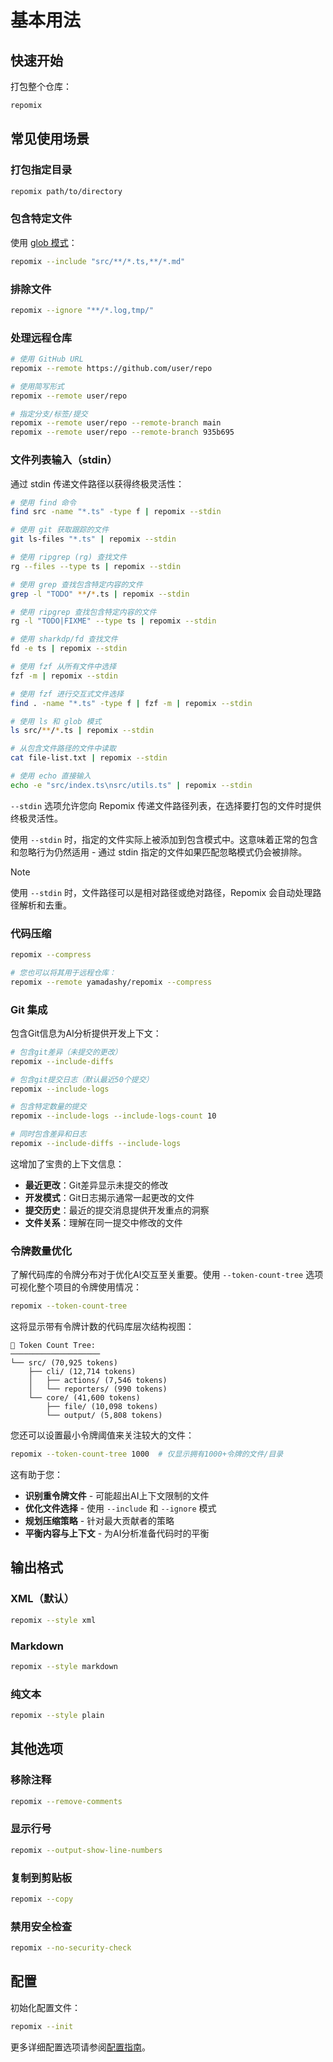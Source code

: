 # 基本用法

## 快速开始

打包整个仓库：
```bash
repomix
```

## 常见使用场景

### 打包指定目录
```bash
repomix path/to/directory
```

### 包含特定文件
使用 [glob 模式](https://github.com/mrmlnc/fast-glob?tab=readme-ov-file#pattern-syntax)：
```bash
repomix --include "src/**/*.ts,**/*.md"
```

### 排除文件
```bash
repomix --ignore "**/*.log,tmp/"
```

### 处理远程仓库
```bash
# 使用 GitHub URL
repomix --remote https://github.com/user/repo

# 使用简写形式
repomix --remote user/repo

# 指定分支/标签/提交
repomix --remote user/repo --remote-branch main
repomix --remote user/repo --remote-branch 935b695
```

### 文件列表输入（stdin）

通过 stdin 传递文件路径以获得终极灵活性：

```bash
# 使用 find 命令
find src -name "*.ts" -type f | repomix --stdin

# 使用 git 获取跟踪的文件
git ls-files "*.ts" | repomix --stdin

# 使用 ripgrep (rg) 查找文件
rg --files --type ts | repomix --stdin

# 使用 grep 查找包含特定内容的文件
grep -l "TODO" **/*.ts | repomix --stdin

# 使用 ripgrep 查找包含特定内容的文件
rg -l "TODO|FIXME" --type ts | repomix --stdin

# 使用 sharkdp/fd 查找文件
fd -e ts | repomix --stdin

# 使用 fzf 从所有文件中选择
fzf -m | repomix --stdin

# 使用 fzf 进行交互式文件选择
find . -name "*.ts" -type f | fzf -m | repomix --stdin

# 使用 ls 和 glob 模式
ls src/**/*.ts | repomix --stdin

# 从包含文件路径的文件中读取
cat file-list.txt | repomix --stdin

# 使用 echo 直接输入
echo -e "src/index.ts\nsrc/utils.ts" | repomix --stdin
```

`--stdin` 选项允许您向 Repomix 传递文件路径列表，在选择要打包的文件时提供终极灵活性。

使用 `--stdin` 时，指定的文件实际上被添加到包含模式中。这意味着正常的包含和忽略行为仍然适用 - 通过 stdin 指定的文件如果匹配忽略模式仍会被排除。

> [!NOTE]
> 使用 `--stdin` 时，文件路径可以是相对路径或绝对路径，Repomix 会自动处理路径解析和去重。

### 代码压缩

```bash
repomix --compress

# 您也可以将其用于远程仓库：
repomix --remote yamadashy/repomix --compress
```

### Git 集成

包含Git信息为AI分析提供开发上下文：

```bash
# 包含git差异（未提交的更改）
repomix --include-diffs

# 包含git提交日志（默认最近50个提交）
repomix --include-logs

# 包含特定数量的提交
repomix --include-logs --include-logs-count 10

# 同时包含差异和日志
repomix --include-diffs --include-logs
```

这增加了宝贵的上下文信息：
- **最近更改**：Git差异显示未提交的修改
- **开发模式**：Git日志揭示通常一起更改的文件
- **提交历史**：最近的提交消息提供开发重点的洞察
- **文件关系**：理解在同一提交中修改的文件

### 令牌数量优化

了解代码库的令牌分布对于优化AI交互至关重要。使用 `--token-count-tree` 选项可视化整个项目的令牌使用情况：

```bash
repomix --token-count-tree
```

这将显示带有令牌计数的代码库层次结构视图：

```
🔢 Token Count Tree:
────────────────────
└── src/ (70,925 tokens)
    ├── cli/ (12,714 tokens)
    │   ├── actions/ (7,546 tokens)
    │   └── reporters/ (990 tokens)
    └── core/ (41,600 tokens)
        ├── file/ (10,098 tokens)
        └── output/ (5,808 tokens)
```

您还可以设置最小令牌阈值来关注较大的文件：

```bash
repomix --token-count-tree 1000  # 仅显示拥有1000+令牌的文件/目录
```

这有助于您：
- **识别重令牌文件** - 可能超出AI上下文限制的文件
- **优化文件选择** - 使用 `--include` 和 `--ignore` 模式
- **规划压缩策略** - 针对最大贡献者的策略
- **平衡内容与上下文** - 为AI分析准备代码时的平衡

## 输出格式

### XML（默认）
```bash
repomix --style xml
```

### Markdown
```bash
repomix --style markdown
```

### 纯文本
```bash
repomix --style plain
```

## 其他选项

### 移除注释
```bash
repomix --remove-comments
```

### 显示行号
```bash
repomix --output-show-line-numbers
```

### 复制到剪贴板
```bash
repomix --copy
```

### 禁用安全检查
```bash
repomix --no-security-check
```

## 配置

初始化配置文件：
```bash
repomix --init
```

更多详细配置选项请参阅[配置指南](/zh-cn/guide/configuration)。
